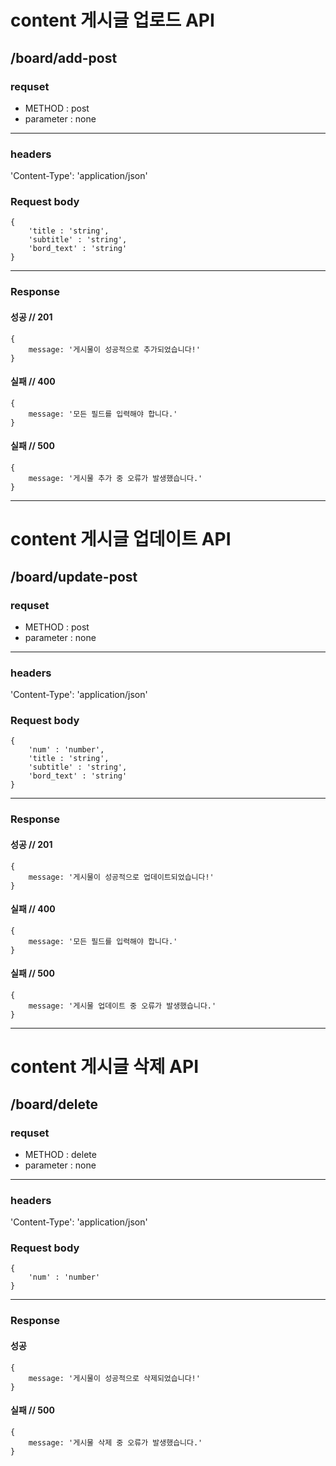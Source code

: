 # content 게시글 업로드 API

## /board/add-post

### requset

- METHOD : post
- parameter : none

---

### headers

'Content-Type': 'application/json'


### Request body

```
{
    'title : 'string',
    'subtitle' : 'string',
    'bord_text' : 'string'
}
```

---

### Response

#### 성공 // 201

```
{
    message: '게시물이 성공적으로 추가되었습니다!'
}
```

#### 실패 // 400

```
{
    message: '모든 필드를 입력해야 합니다.'
}
```

#### 실패 // 500

```
{
    message: '게시물 추가 중 오류가 발생했습니다.'
}
```

---


# content 게시글 업데이트 API

## /board/update-post

### requset

- METHOD : post
- parameter : none

---

### headers

'Content-Type': 'application/json'


### Request body
```
{
    'num' : 'number',
    'title : 'string',
    'subtitle' : 'string',
    'bord_text' : 'string'
}
```
---

### Response

#### 성공 // 201

```
{
    message: '게시물이 성공적으로 업데이트되었습니다!'
}
```

#### 실패 // 400

```
{
    message: '모든 필드를 입력해야 합니다.'
}
```

#### 실패 // 500

```
{
    message: '게시물 업데이트 중 오류가 발생했습니다.'
}
```

---


# content 게시글 삭제 API

## /board/delete

### requset

- METHOD : delete
- parameter : none

---

### headers

'Content-Type': 'application/json'


### Request body

```
{
    'num' : 'number'
}
```

---

### Response

#### 성공

```
{
    message: '게시물이 성공적으로 삭제되었습니다!'
}
```

#### 실패 // 500

```
{
    message: '게시물 삭제 중 오류가 발생했습니다.'
}
```



